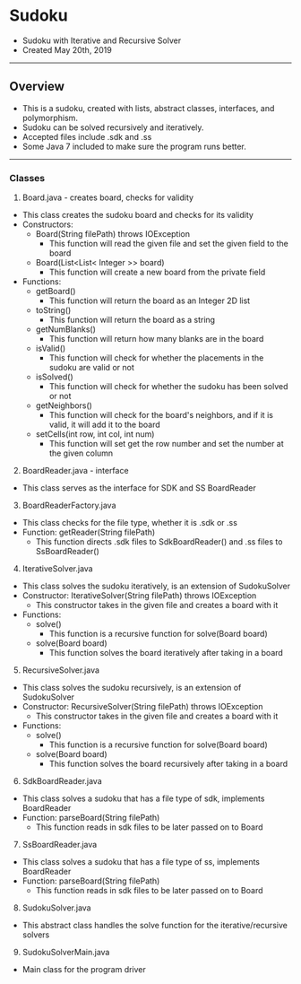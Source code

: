 # Sudoku
* Sudoku with Iterative and Recursive Solver
* Created May 20th, 2019

-------------------------------------------------------------------------------

## Overview
* This is a sudoku, created with lists, abstract classes, interfaces, and polymorphism.
* Sudoku can be solved recursively and iteratively.
* Accepted files include .sdk and .ss
* Some Java 7 included to make sure the program runs better.

-------------------------------------------------------------------------------

### Classes
1. Board.java - creates board, checks for validity
 * This class creates the sudoku board and checks for its validity
 * Constructors:
   * Board(String filePath) throws IOException
     * This function will read the given file and set the given field to the board
   * Board(List<List< Integer >> board)
     * This function will create a new board from the private field
 * Functions:
   * getBoard()
     * This function will return the board as an Integer 2D list
   * toString()
     * This function will return the board as a string
   * getNumBlanks()
     * This function will return how many blanks are in the board
   * isValid()
     * This function will check for whether the placements in the sudoku are valid or not
   * isSolved()
     * This function will check for whether the sudoku has been solved or not
   * getNeighbors()
     * This function will check for the board's neighbors, and if it is valid, it will add it to the board
   * setCells(int row, int col, int num)
     * This function will set get the row number and set the number at the given column
  

2. BoardReader.java - interface
 * This class serves as the interface for SDK and SS BoardReader


3. BoardReaderFactory.java
 * This class checks for the file type, whether it is .sdk or .ss
 * Function: getReader(String filePath)
   * This function directs .sdk files to SdkBoardReader() and .ss files to SsBoardReader()


4. IterativeSolver.java
 * This class solves the sudoku iteratively, is an extension of SudokuSolver
 * Constructor: IterativeSolver(String filePath) throws IOException
   * This constructor takes in the given file and creates a board with it
 * Functions:
   * solve()
     * This function is a recursive function for solve(Board board)
   * solve(Board board)
     * This function solves the board iteratively after taking in a board

5. RecursiveSolver.java
 * This class solves the sudoku recursively, is an extension of SudokuSolver
 * Constructor: RecursiveSolver(String filePath) throws IOException
   * This constructor takes in the given file and creates a board with it
 * Functions:
   * solve()
     * This function is a recursive function for solve(Board board)
   * solve(Board board)
     * This function solves the board recursively after taking in a board

6. SdkBoardReader.java
 * This class solves a sudoku that has a file type of sdk, implements BoardReader
 * Function: parseBoard(String filePath)
   * This function reads in sdk files to be later passed on to Board


7. SsBoardReader.java
 * This class solves a sudoku that has a file type of ss, implements BoardReader
 * Function: parseBoard(String filePath)
   * This function reads in sdk files to be later passed on to Board


8. SudokuSolver.java
 * This abstract class handles the solve function for the iterative/recursive solvers


9. SudokuSolverMain.java
 * Main class for the program driver
   



